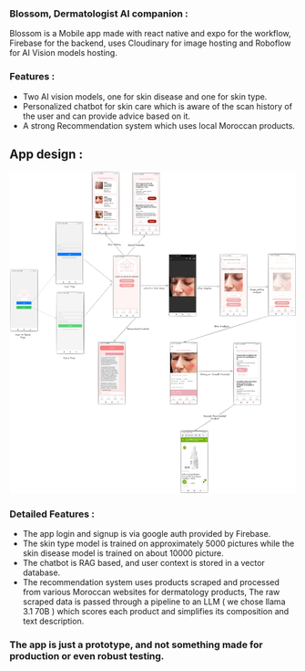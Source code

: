 

### Blossom, Dermatologist AI companion :

Blossom is a Mobile app made with react native and expo for the workflow, Firebase for the backend, uses Cloudinary for image hosting and Roboflow for AI Vision models hosting.

### Features :

- Two AI vision models, one for skin disease and one for skin type.
- Personalized chatbot for skin care which is aware of the scan history of the user and can provide advice based on it.
- A strong Recommendation system which uses local Moroccan products.



## App design :

![Architecture](./readmeassets/appDesign.png)

### Detailed Features :

- The app login and signup is via google auth provided by Firebase.
- The skin type model is trained on approximately 5000 pictures while the skin disease model is trained on about 10000 picture.
- The chatbot is RAG based, and user context is stored in a vector database.
- The recommendation system uses products scraped and processed from various Moroccan websites for dermatology products, The raw scraped data is passed through a pipeline to an LLM ( we chose llama 3.1 70B ) which scores each product and  simplifies its composition and text description.


### The app is just a prototype, and not something made for production or even robust testing.